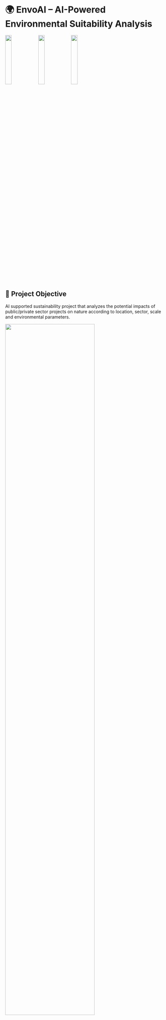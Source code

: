 # 🌍 EnvoAI – AI-Powered Environmental Suitability Analysis

<img src="https://github.com/user-attachments/assets/ab2917ef-03e0-40b4-a74e-0bfb3237709d" style="width:20%;"></img>
<img src="https://github.com/user-attachments/assets/029ee331-3666-4659-af6f-5fcab7433d6e" style="width:20%;"></img>
<img src="https://github.com/user-attachments/assets/c3a7df4d-c12b-41bf-b98c-f24640429ba9" style="width:20%;"></img>

## 🎯 Project Objective
AI supported sustainability project that analyzes the potential impacts of public/private sector projects on nature according to location, sector, scale and environmental parameters.

<img src="https://github.com/user-attachments/assets/d3486592-162e-4399-b6bb-7160d0dd8071" style="width:75%;"></img>

## 🧠 App Summary

**TR**

> Projede yer verdiğimiz özellik değerleri ile yapılan bu çalışma, mevcut konum özelinde çevresel faktörleri değerlendiriyor.
> Mesela bir inşaat yapmak istiyoruz ve bir yapı oluşturmak için seçeceğimiz konum ne kadar elverişli? Bu sadece bir inşaat yapısı olmak zorunda değil. Metro hattı gibi ulaşım projeleri de olabilir. Ya da sadece konumunuzdaki çevresel verileri merak ediyor olabilirsiniz.
> Özellik örnekleri:
> * 'fault_line_distance' fay hattına olan uzaklığı ifade eder.
> * 'poi_density' ise çevredeki eczane, market, ofis gibi yapıların yoğunluğunu gösterir.
> Makine öğrenmesi ile eğitilen model, bu gibi parametreleri değerlendirerek konumun çevresel uygunluk skorunu verir.


**EN**

> This project evaluates environmental factors at a specific location using the feature values we define.
> For instance, we may want to build a structure – how suitable is the location? It could be a building or a transport line. Or simply, we might be curious about the environmental quality of our current location.
> Feature examples:
> * 'fault_line_distance' indicates the distance to the nearest fault line.
> * 'poi_density' reflects the density of surrounding structures (pharmacy, market, etc).
> With a machine learning model trained on these features, the system returns a location suitability score.

## 📂 Project Library
```
pip install geopandas
pip install shapely
pip install rasterio
pip install osmnx
pip install geopy
pip install scikit-learn=1.1.3
pip install pyqt5
```

## 📂 Project Structure
```
envoai/
├── data/
│ ├── fault_lines.shp
│ ├── protected_area.shp
│ ├── ... (other data API)
├── features/
│ ├── elevation.py
│ ├── poi_density.py
│ ├── fault_line_distance.py
│ ├── green_area.py
│ └── ... (other feature scripts)
├── main.py
```

## 🔧 Installation & Setup

```bash
git clone https://github.com/yourusername/envoai.git
cd envoai

# Environment Setup
pip install -r requirements.txt
# or install individually:
pip install geopandas shapely rasterio osmnx geopy scikit-learn==1.1.3 pyqt5
```


## 🧪 Machine Learning Model

> 🎯 Objective: Predict a 0–100 "suitability score" based on 16+ environmental features. <br>
> 📈 Algorithm: Customizable (e.g., Random Forest, XGBoost) <br>
> 📊 Input: Feature set extracted from location (lon/lat) <br>
> 📤 Output: Suitability score for infrastructure or settlement <br>


## 🌍 Data Sources
```
https://resourcewatch.org/data/explore/dis016rw1-Active-Fault-Lines_1
https://viewer.esa-worldcover.org/worldcover
https://resourcewatch.org/data/explore/bio040-Protected-Area-Connectivity
```

## 🌐 Feature Descriptions
| Feature                       | Description                          | Kütüphaneler                       | Fonksiyon Parametreleri                | Çıktı Değeri                     | Değer Tipi |
| ----------------------------- | ------------------------------------ | ---------------------------------- | -------------------------------------- | -------------------------------- | ---------- |
| `fault_line_distance`         | Fay hattına olan uzaklık (metre)     | `geopandas`, `shapely`             | `point: list[lon, lat]`                | float (metre)                    | Sayısal    |
| `slope_degree`                | Arazinin eğimi (derece)              | `rasterio`, `numpy`                | `point: list[lon, lat]`                | float (derece)                   | Sayısal    |
| `elevation`                   | Rakım yüksekliği (metre)             | `elevation`, `SRTM`, `rasterio`    | `point: list[lon, lat]`                | float (metre)                    | Sayısal    |
| `soil_type`                   | Arazi tipi (tarım, çorak vb.)        | `geopandas`                        | `point: list[lon, lat]`                | string                           | Kategorik  |
| `land_use`                    | Arazi kullanımı (konut, tarım vs.)   | `geopandas`, `osmnx`               | `point: list[lon, lat]`, `radius: int` | string                           | Kategorik  |
| `green_area_coverage`         | Belirli yarıçapta yeşil alan yüzdesi | `geopandas`, `osmnx`               | `point: list[lon, lat]`, `radius: int` | float (%)                        | Sayısal    |
| `water_proximity`             | Su kaynağına uzaklık                 | `geopandas`, `osmnx`               | `point: list[lon, lat]`, `radius: int` | float (metre)                    | Sayısal    |
| `climate_zone`                | İklim sınıfı (Köppen-Geiger)         | `geopandas`, `rasterio`            | Yok                                    | string                           | Kategorik  |
| `seasonal_accessibility`      | Tüm yıl boyunca erişilebilirlik      | `geopandas`                        | Yok                                    | string / boolean                 | Kategorik  |
| `disaster_risk_index`         | Afet riski skoru (deprem, sel...)    | `geopandas`, `custom_risk_data`    | `point: list[lon, lat]`                | float (0-1 arası skor)           | Sayısal    |
| `biodiversity_index`          | Biyoçeşitlilik skoru                 | `geopandas`, `biodiversity_data`   | `point: list[lon, lat]`                | float                            | Sayısal    |
| `protected_area_proximity`    | Koruma alanına uzaklık               | `geopandas`, `shapely`             | `point: list[lon, lat]`                | float (metre)                    | Sayısal    |
| `air_quality_index`           | Hava kalitesi (PM2.5, PM10)          | `openaq`, `requests`, `geopandas`  | `point: list[lon, lat]`                | float (AQI skoru)                | Sayısal    |
| `noise_pollution_potential`   | Gürültü kaynağına yakınlık           | `geopandas`, `osmnx`               | `point: list[lon, lat]`, `radius: int` | float (metre)                    | Sayısal    |
| `groundwater_pollution_risk`  | Yeraltı suyu kirliliği riski         | `geopandas`, `environmental_data`  | Yok                                    | float / string (low/medium/high) | Kategorik  |
| `transport_accessibility`     | Ulaşım altyapısına yakınlık          | `osmnx`, `networkx`                | `point: list[lon, lat]`, `radius: int` | float (mesafe veya erişim skoru) | Sayısal    |
| `infrastructure_availability` | Altyapı varlığı                      | `geopandas`, `infrastructure_data` | `point: list[lon, lat]`, `radius: int` | boolean / string                 | Kategorik  |
| `zoning_compliance`           | İmar planına uyum                    | `geopandas`, `zoning_data`         | `point: list[lon, lat]`, `radius: int` | boolean                          | Kategorik  |
| `poi_density`                 | Market, okul vb. POI yoğunluğu       | `osmnx`, `geopandas`               | `point: list[lon, lat]`, `radius: int` | int / float                      | Sayısal    |
| `socioeconomic_score`         | Gelir düzeyi ve sosyal seviye        | `geopandas`, `socioeconomic_data`  | `point: list[lon, lat]`                | float (skor)                     | Sayısal    |


### UI Views

<img src="https://github.com/user-attachments/assets/3be7a8f2-254b-4a57-a4eb-4675f98d3dc9" style="width:60%;"></img> <br>
<img src="https://github.com/user-attachments/assets/6198cd3c-d687-4c61-965a-ab59694456af" style="width:60%;"></img> <br>
<img src="https://github.com/user-attachments/assets/8cc52d9a-5ac3-454e-8062-bf71d222a4eb" style="width:60%;"></img> <br>
<img src="https://github.com/user-attachments/assets/ab8e8418-bcd0-4ba3-aca3-5613ddd9b105" style="width:60%;"></img> 

